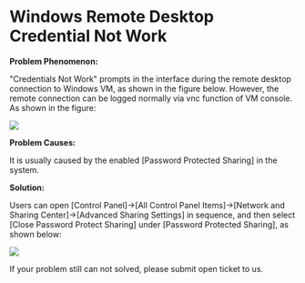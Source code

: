 # Windows Remote Desktop Credential Not Work
**Problem Phenomenon:**

"Credentials Not Work" prompts in the interface during the remote desktop connection to Windows VM, as shown in the figure below. However, the remote connection can be logged normally via vnc function of VM console. As shown in the figure:

![](https://github.com/jdcloudcom/cn/blob/edit/image/Elastic-Compute/Virtual-Machine/Windows/Windows%E8%BF%9C%E7%A8%8B%E6%8A%A5%E5%87%AD%E6%8D%AE%E6%97%A0%E6%B3%95%E5%B7%A5%E4%BD%9C01.png)

**Problem Causes:**

It is usually caused by the enabled [Password Protected Sharing] in the system.



**Solution:**

Users can open [Control Panel]→[All Control Panel Items]→[Network and Sharing Center]→[Advanced Sharing Settings] in sequence, and then select [Close Password Protect Sharing] under [Password Protected Sharing], as shown below:

![](https://github.com/jdcloudcom/cn/blob/edit/image/Elastic-Compute/Virtual-Machine/Windows/Windows%E8%BF%9C%E7%A8%8B%E6%8A%A5%E5%87%AD%E6%8D%AE%E6%97%A0%E6%B3%95%E5%B7%A5%E4%BD%9C02.png)

If your problem still can not solved, please submit open ticket to us.
